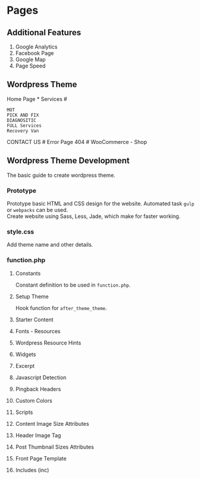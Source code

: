 # Pages
## Additional Features
1. Google Analytics
1. Facebook Page
1. Google Map
1. Page Speed



## Wordpress Theme

Home Page  *
Services #

    MOT
    PICK AND FIX
    DIAGNOSITIC
    FULL Services
    Recovery Van

CONTACT US #
Error Page 404 #
WooCommerce - Shop






## Wordpress Theme Development

The basic guide to create wordpress theme.

### Prototype

Prototype basic HTML and CSS design for the website. 
Automated task `gulp` or `webpacks` can be used.  
Create website using Sass, Less, Jade, which make for faster working.

### style.css

Add theme name and other details.


### function.php

1. Constants

   Constant definition to be used in `function.php`.

1. Setup Theme

   Hook function for `after_theme_theme`.

1. Starter Content   
1. Fonts - Resources
1. Wordpress Resource Hints
1. Widgets
1. Excerpt
1. Javascript Detection
1. Pingback Headers
1. Custom Colors
1. Scripts
1. Content Image Size Attributes
1. Header Image Tag
1. Post Thumbnail Sizes Attributes
1. Front Page Template
1. Includes (inc)